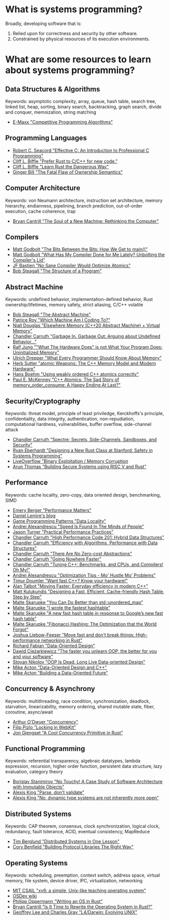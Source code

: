 # What is systems programming?
Broadly, developing software that is:
1. Relied upon for correctness and security by other software.
2. Constrained by physical resources of its execution environments.

# What are some resources to learn about systems programming?
## Data Structures & Algorithms
Keywords: asymptotic complexity, array, queue, hash table, search tree, linked list, heap, sorting, binary search, backtracking, graph search, divide and conquer, memoization, string matching
- [E-Maxx "Competitive Programming Algorithms"](https://cp-algorithms.com)

## Programming Languages
- [Robert C. Seacord "Effective C: An Introduction to Professional C Programming"](https://nostarch.com/Effective_C)
- [Cliff L. Biffle "Prefer Rust to C/C++ for new code."](http://cliffle.com/blog/prefer-rust/)
- [Cliff L. Biffle "Learn Rust the Dangerous Way"](http://cliffle.com/p/dangerust/)
- [Ginger Bill "The Fatal Flaw of Ownership Semantics"](http://www.gingerbill.org/article/2020/06/21/the-ownership-semantics-flaw/)

## Computer Architecture
Keywords: von Neumann architecture, instruction set architecture, memory hierarchy, endianness, pipelining, branch prediction, out-of-order execution, cache coherence, trap
- [Bryan Cantrill "The Soul of a New Machine: Rethinking the Computer"](https://youtu.be/vvZA9n3e5pc)

## Compilers
- [Matt Godbolt "The Bits Between the Bits: How We Get to main()"](https://youtu.be/dOfucXtyEsU)
- [Matt Godbolt "What Has My Compiler Done for Me Lately? Unbolting the Compiler's Lid"](https://youtu.be/bSkpMdDe4g4)
- [JF Bastien "No Sane Compiler Would Optimize Atomics"](https://www.youtube.com/watch?v=IB57wIf9W1k)
- [Bob Steagall "The Structure of a Program"](https://youtu.be/3KoXeegncrs)

## Abstract Machine
Keywords: undefined behavior, implementation-defined behavior, Rust ownership/lifetimes, memory safety, strict aliasing, C/C++ volatile
- [Bob Steagall "The Abstract Machine"](https://youtu.be/ZAji7PkXaKY)
- [Patrice Roy "Which Machine Am I Coding To?"](https://youtu.be/KoqY50HSuQg)
- [Niall Douglas "Elsewhere Memory (C++20 Abstract Machine) + Virtual Memory"](https://youtu.be/Djw6aY0VhwI)
- [Chandler Carruth "Garbage In, Garbage Out: Arguing about Undefined Behavior..."](https://youtu.be/yG1OZ69H_-o)
- [Ralf Jung ""What The Hardware Does" is not What Your Program Does: Uninitialized Memory"](https://www.ralfj.de/blog/2019/07/14/uninit.html)
- [Ulrich Drepper "What Every Programmer Should Know About Memory"](https://people.freebsd.org/~lstewart/articles/cpumemory.pdf)
- [Herb Sutter "atomic Weapons: The C++ Memory Model and Modern Hardware"](https://herbsutter.com/2013/02/11/atomic-weapons-the-c-memory-model-and-modern-hardware/)
- [Hans Boehm "Using weakly ordered C++ atomics correctly"](https://www.youtube.com/watch?v=M15UKpNlpeM)
- [Paul E. McKenney "C++ Atomics: The Sad Story of memory_order_consume: A Happy Ending At Last?"](https://www.youtube.com/watch?v=ZrNQKpOypqU)

## Security/Cryptography
Keywords: threat model, principle of least priviledge, Kerckhoffs's principle, confidentiality, data integrity, authentication, non-repudiation, computational hardness, vulnerabilities, buffer overflow, side-channel attack
- [Chandler Carruth "Spectre: Secrets, Side-Channels, Sandboxes, and Security"](https://youtu.be/_f7O3IfIR2k)
- [Ryan Eberhardt "Designing a New Rust Class at Stanford: Safety in Systems Programming"](https://reberhardt.com/blog/2020/10/05/designing-a-new-class-at-stanford-safety-in-systems-programming.html)
- [LiveOverflow "Binary Exploitation / Memory Corruption](https://www.youtube.com/playlist?list=PLhixgUqwRTjxglIswKp9mpkfPNfHkzyeN)
- [Arun Thomas "Building Secure Systems using RISC V and Rust"](https://youtu.be/i0TmZ2vuzbs)

## Performance
Keywords: cache locality, zero-copy, data oriented design, benchmarking, SIMD
- [Emery Berger "Performance Matters"](https://www.youtube.com/watch?v=koTf7u0v41o)
- [Daniel Lemire's blog](https://lemire.me/blog/)
- [Game Programming Patterns "Data Locality"](https://gameprogrammingpatterns.com/data-locality.html)
- [Andrei Alexandrescu "Speed Is Found In The Minds of People"](https://youtu.be/FJJTYQYB1JQ)
- [Jason Turner "Practical Performance Practices"](https://youtu.be/uzF4u9KgUWI)
- [Chandler Carruth "High Performance Code 201: Hybrid Data Structures"](https://youtu.be/vElZc6zSIXM)
- [Chandler Carruth "Efficiency with Algorithms, Performance with Data Structures"](https://youtu.be/fHNmRkzxHWs)
- [Chandler Carruth "There Are No Zero-cost Abstractions"](https://youtu.be/rHIkrotSwcc)
- [Chandler Carruth "Going Nowhere Faster"](https://youtu.be/2EWejmkKlxs)
- [Chandler Carruth "Tuning C++: Benchmarks, and CPUs, and Compilers! Oh My!"](https://youtu.be/nXaxk27zwlk)
- [Andrei Alexandrescu "Optimization Tips - Mo' Hustle Mo' Problems"](https://youtu.be/Qq_WaiwzOtI)
- [Timur Doumler "Want fast C++? Know your hardware!"](https://youtu.be/BP6NxVxDQIs)
- [Alan Talbot "Moving Faster: Everyday efficiency in modern C++"](https://youtu.be/EovBkh9wDnM)
- [Matt Kulukundis "Designing a Fast, Efficient, Cache-friendly Hash Table, Step by Step"](https://youtu.be/ncHmEUmJZf4)
- [Malte Skarupke "You Can Do Better than std::unordered_map"](https://youtu.be/M2fKMP47slQ)
- [Malte Skarupke "I wrote the fastest hashtable"](https://probablydance.com/2017/02/26/i-wrote-the-fastest-hashtable/)
- [Malte Skarupke "A new fast hash table in response to Google’s new fast hash table"](https://probablydance.com/2018/05/28/a-new-fast-hash-table-in-response-to-googles-new-fast-hash-table/)
- [Malte Skarupke "Fibonacci Hashing: The Optimization that the World Forgot"](https://probablydance.com/2018/06/16/fibonacci-hashing-the-optimization-that-the-world-forgot-or-a-better-alternative-to-integer-modulo/)
- [Joshua Liebow-Feeser "Move fast and don't break things: High-performance networking in Rust"](https://youtu.be/UfMOOxOGCmA)
- [Richard Fabian "Data-Oriented Design"](http://www.dataorienteddesign.com/dodbook/)
- [Dawid Ciężarkiewicz "The faster you unlearn OOP, the better for you and your software"](https://dpc.pw/the-faster-you-unlearn-oop-the-better-for-you-and-your-software)
- [Stoyan Nikolov "OOP Is Dead, Long Live Data-oriented Design"](https://youtu.be/yy8jQgmhbAU)
- [Mike Acton "Data-Oriented Design and C++"](https://youtu.be/rX0ItVEVjHc)
- [Mike Acton "Building a Data-Oriented Future"](https://youtu.be/u8B3j8rqYMw)

## Concurrency & Asynchrony
Keywords: multithreading, race condition, synchronization, deadlock, starvation, linearizability, memory ordering, shared mutable state, fiber, coroutine, async/await
- [Arthur O'Dwyer "Concurrency"](https://youtu.be/F6Ipn7gCOsY)
- [Filip Pizlo "Locking in WebKit"](https://webkit.org/blog/6161/locking-in-webkit/)
- [Jon Gjengset "A Cool Concurrency Primitive in Rust"](https://youtu.be/eLNAMEoKAAc)

## Functional Programming
Keywords: referential transparency, algebraic datatypes, lambda expression, recursion, higher order function, persistent data structure, lazy evaluation, category theory
- [Borislav Stanimirov "No Touchy! A Case Study of Software Architecture with Immutable Objects"](https://youtu.be/ZSrIZW2Hzhk)
- [Alexis King "Parse, don't validate"](https://lexi-lambda.github.io/blog/2019/11/05/parse-don-t-validate/)
- [Alexis King "No, dynamic type systems are not inherently more open"](https://lexi-lambda.github.io/blog/2020/01/19/no-dynamic-type-systems-are-not-inherently-more-open/)

## Distributed Systems
Keywords: CAP theorem, consensus, clock synchronization, logical clock, redundancy, fault tolerance, ACID, eventual consistency, MapReduce
- [Tim Berglund "Distributed Systems in One Lesson"](https://youtu.be/Y6Ev8GIlbxc)
- [Cory Benfield "Building Protocol Libraries The Right Way"](https://youtu.be/7cC3_jGwl_U)

## Operating Systems
Keywords: scheduling, preemption, context switch, address space, virtual memory, file system, device driver, IPC, virtualization, networking
- [MIT CSAIL "xv6: a simple, Unix-like teaching operating system"](https://pdos.csail.mit.edu/6.828/2014/xv6.html)
- [OSDev wiki](https://wiki.osdev.org/Main_Page)
- [Philipp Oppermann "Writing an OS in Rust"](https://os.phil-opp.com)
- [Bryan Cantrill "Is It Time to Rewrite the Operating System in Rust?"](https://youtu.be/HgtRAbE1nBM)
- [Geoffrey Lee and Charles Gray "L4/Darwin: Evolving UNIX"](https://ts.data61.csiro.au/publications/papers/Lee_Gray_06.pdf)
